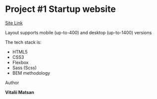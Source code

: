 <h1>Project #1 Startup website</h1>


[Site Link](https://github.com/macakklett/Startup_website)

Layout supports mobile (up-to-400) and desktop (up-to-1400) versions

The tech stack is:
<ul>
  <li>HTML5</li>
  <li>CSS3</li>
  <li>Flexbox</li>
  <li>Sass (Scss)</li>
  <li>BEM methodology</li>
</ul>


<p>Author</p>
<p><strong>Vitalii Matsan</strong></p>

